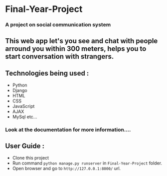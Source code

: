 # Final-Year-Project
### A project on social communication system

## This web app let's you see and chat with people arround you within 300 meters, helps you to start conversation with strangers.

## Technologies being used :
  - Python
  - Django
  - HTML
  - CSS
  - JavaScript
  - AJAX
  - MySql
  etc...

### Look at the documentation for more information....


## User Guide : 
  - Clone this project
  - Run command ```python manage.py runserver``` in `Final-Year-Project` folder.
  - Open browser and go to ```http://127.0.0.1:8000/``` url.
